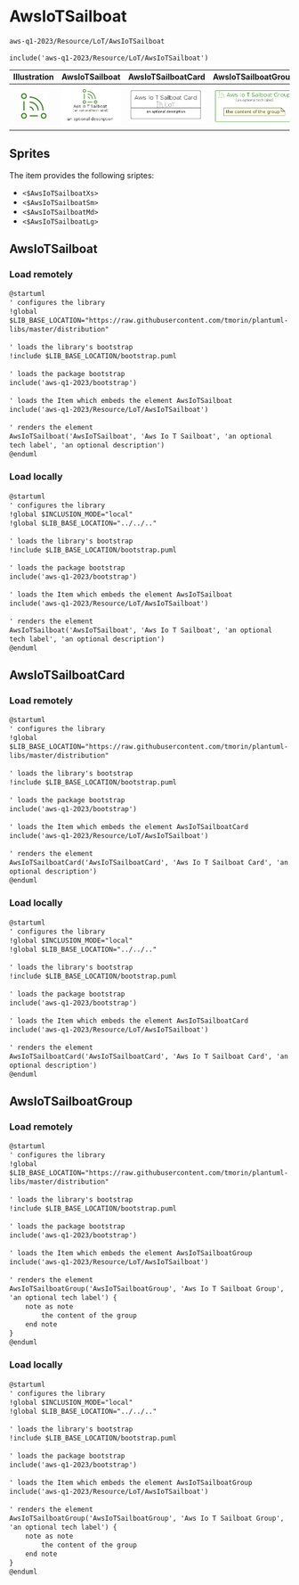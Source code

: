 # AwsIoTSailboat


```text
aws-q1-2023/Resource/LoT/AwsIoTSailboat
```

```text
include('aws-q1-2023/Resource/LoT/AwsIoTSailboat')
```



| Illustration | AwsIoTSailboat | AwsIoTSailboatCard | AwsIoTSailboatGroup |
| :---: | :---: | :---: | :---: |
| ![illustration for Illustration](../../../aws-q1-2023/Resource/LoT/AwsIoTSailboat.png) | ![illustration for AwsIoTSailboat](../../../aws-q1-2023/Resource/LoT/AwsIoTSailboat.Local.png) | ![illustration for AwsIoTSailboatCard](../../../aws-q1-2023/Resource/LoT/AwsIoTSailboatCard.Local.png) | ![illustration for AwsIoTSailboatGroup](../../../aws-q1-2023/Resource/LoT/AwsIoTSailboatGroup.Local.png) |



## Sprites
The item provides the following sriptes:

- `<$AwsIoTSailboatXs>`
- `<$AwsIoTSailboatSm>`
- `<$AwsIoTSailboatMd>`
- `<$AwsIoTSailboatLg>`





## AwsIoTSailboat

### Load remotely
```plantuml
@startuml
' configures the library
!global $LIB_BASE_LOCATION="https://raw.githubusercontent.com/tmorin/plantuml-libs/master/distribution"

' loads the library's bootstrap
!include $LIB_BASE_LOCATION/bootstrap.puml

' loads the package bootstrap
include('aws-q1-2023/bootstrap')

' loads the Item which embeds the element AwsIoTSailboat
include('aws-q1-2023/Resource/LoT/AwsIoTSailboat')

' renders the element
AwsIoTSailboat('AwsIoTSailboat', 'Aws Io T Sailboat', 'an optional tech label', 'an optional description')
@enduml
```

### Load locally
```plantuml
@startuml
' configures the library
!global $INCLUSION_MODE="local"
!global $LIB_BASE_LOCATION="../../.."

' loads the library's bootstrap
!include $LIB_BASE_LOCATION/bootstrap.puml

' loads the package bootstrap
include('aws-q1-2023/bootstrap')

' loads the Item which embeds the element AwsIoTSailboat
include('aws-q1-2023/Resource/LoT/AwsIoTSailboat')

' renders the element
AwsIoTSailboat('AwsIoTSailboat', 'Aws Io T Sailboat', 'an optional tech label', 'an optional description')
@enduml
```

## AwsIoTSailboatCard

### Load remotely
```plantuml
@startuml
' configures the library
!global $LIB_BASE_LOCATION="https://raw.githubusercontent.com/tmorin/plantuml-libs/master/distribution"

' loads the library's bootstrap
!include $LIB_BASE_LOCATION/bootstrap.puml

' loads the package bootstrap
include('aws-q1-2023/bootstrap')

' loads the Item which embeds the element AwsIoTSailboatCard
include('aws-q1-2023/Resource/LoT/AwsIoTSailboat')

' renders the element
AwsIoTSailboatCard('AwsIoTSailboatCard', 'Aws Io T Sailboat Card', 'an optional description')
@enduml
```

### Load locally
```plantuml
@startuml
' configures the library
!global $INCLUSION_MODE="local"
!global $LIB_BASE_LOCATION="../../.."

' loads the library's bootstrap
!include $LIB_BASE_LOCATION/bootstrap.puml

' loads the package bootstrap
include('aws-q1-2023/bootstrap')

' loads the Item which embeds the element AwsIoTSailboatCard
include('aws-q1-2023/Resource/LoT/AwsIoTSailboat')

' renders the element
AwsIoTSailboatCard('AwsIoTSailboatCard', 'Aws Io T Sailboat Card', 'an optional description')
@enduml
```

## AwsIoTSailboatGroup

### Load remotely
```plantuml
@startuml
' configures the library
!global $LIB_BASE_LOCATION="https://raw.githubusercontent.com/tmorin/plantuml-libs/master/distribution"

' loads the library's bootstrap
!include $LIB_BASE_LOCATION/bootstrap.puml

' loads the package bootstrap
include('aws-q1-2023/bootstrap')

' loads the Item which embeds the element AwsIoTSailboatGroup
include('aws-q1-2023/Resource/LoT/AwsIoTSailboat')

' renders the element
AwsIoTSailboatGroup('AwsIoTSailboatGroup', 'Aws Io T Sailboat Group', 'an optional tech label') {
    note as note
        the content of the group
    end note
}
@enduml
```

### Load locally
```plantuml
@startuml
' configures the library
!global $INCLUSION_MODE="local"
!global $LIB_BASE_LOCATION="../../.."

' loads the library's bootstrap
!include $LIB_BASE_LOCATION/bootstrap.puml

' loads the package bootstrap
include('aws-q1-2023/bootstrap')

' loads the Item which embeds the element AwsIoTSailboatGroup
include('aws-q1-2023/Resource/LoT/AwsIoTSailboat')

' renders the element
AwsIoTSailboatGroup('AwsIoTSailboatGroup', 'Aws Io T Sailboat Group', 'an optional tech label') {
    note as note
        the content of the group
    end note
}
@enduml
```

